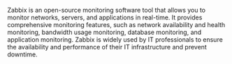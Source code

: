 Zabbix is an open-source monitoring software tool that allows you to monitor networks, servers, and applications in real-time. It provides comprehensive monitoring features, such as network availability and health monitoring, bandwidth usage monitoring, database monitoring, and application monitoring. Zabbix is widely used by IT professionals to ensure the availability and performance of their IT infrastructure and prevent downtime.
